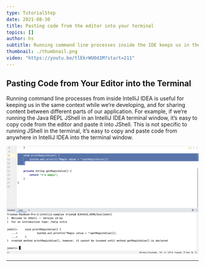 ```yaml
---
type: TutorialStep
date: 2021-08-30
title: Pasting code from the editor into your terminal
topics: []
author: hs
subtitle: Running command line processes inside the IDE keeps us in the flow of coding
thumbnail: ./thumbnail.png
video: "https://youtu.be/tlEkrWU0d1M?start=211"
---
```


## Pasting Code from Your Editor into the Terminal

Running command line processes from inside IntelliJ IDEA is useful for keeping us in the same context while we’re developing, and for sharing content between different parts of our application. For example, if we’re running the Java REPL JShell in an IntelliJ IDEA terminal window, it’s easy to copy code from the editor and paste it into JShell. This is not specific to running JShell in the terminal, it’s easy to copy and paste code from anywhere in IntelliJ IDEA into the terminal window.

![Pasting from the Editor](paste-from-editor.png)

---
